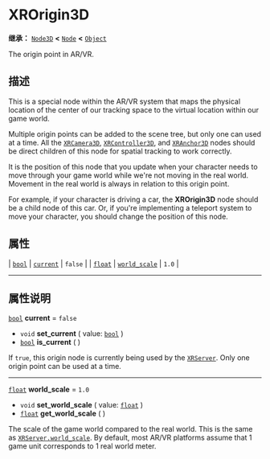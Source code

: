 <!-- ⚠ 请勿编辑本文件 ⚠ -->
<!-- 本文档使用脚本从 WeDot 引擎源码仓库生成。 -->
<!-- 生成脚本：https://github.com/WeDot-Engine/WeDot/tree/4.3/doc/tools/make_md.py； -->
<!-- 原文件：https://github.com/WeDot-Engine/WeDot/tree/4.3/doc/classes/XROrigin3D.xml。 -->

<div id="_class_xrorigin3d"></div>

# XROrigin3D

**继承：** [`Node3D`](class_node3d.md) **<** [`Node`](class_node.md) **<** [`Object`](class_object.md)

The origin point in AR/VR.

## 描述

This is a special node within the AR/VR system that maps the physical location of the center of our tracking space to the virtual location within our game world.

Multiple origin points can be added to the scene tree, but only one can used at a time. All the [`XRCamera3D`](class_xrcamera3d.md), [`XRController3D`](class_xrcontroller3d.md), and [`XRAnchor3D`](class_xranchor3d.md) nodes should be direct children of this node for spatial tracking to work correctly.

It is the position of this node that you update when your character needs to move through your game world while we're not moving in the real world. Movement in the real world is always in relation to this origin point.

For example, if your character is driving a car, the **XROrigin3D** node should be a child node of this car. Or, if you're implementing a teleport system to move your character, you should change the position of this node.

## 属性

| [`bool`](class_bool.md)   | [`current`](#class_xrorigin3d_property_current)         | ``false`` |
| [`float`](class_float.md) | [`world_scale`](#class_xrorigin3d_property_world_scale) | ``1.0``   |

<!-- rst-class:: classref-section-separator -->

---

## 属性说明

<div id="_class_xrorigin3d_property_current"></div>

[`bool`](class_bool.md) **current** = ``false`` <div id="class_xrorigin3d_property_current"></div>

- `void` **set_current** ( value: [`bool`](class_bool.md) )
- [`bool`](class_bool.md) **is_current** ( )

If `true`, this origin node is currently being used by the [`XRServer`](class_xrserver.md). Only one origin point can be used at a time.

<!-- rst-class:: classref-item-separator -->

---

<div id="_class_xrorigin3d_property_world_scale"></div>

[`float`](class_float.md) **world_scale** = ``1.0`` <div id="class_xrorigin3d_property_world_scale"></div>

- `void` **set_world_scale** ( value: [`float`](class_float.md) )
- [`float`](class_float.md) **get_world_scale** ( )

The scale of the game world compared to the real world. This is the same as [`XRServer.world_scale`](#class_xrserver_property_world_scale). By default, most AR/VR platforms assume that 1 game unit corresponds to 1 real world meter.

[^virtual]: 本方法通常需要用户覆盖才能生效。
[^const]: 本方法无副作用，不会修改该实例的任何成员变量。
[^vararg]: 本方法除了能接受在此处描述的参数外，还能够继续接受任意数量的参数。
[^constructor]: 本方法用于构造某个类型。
[^static]: 调用本方法无需实例，可直接使用类名进行调用。
[^operator]: 本方法描述的是使用本类型作为左操作数的有效运算符。
[^bitfield]: 这个值是由下列位标志构成位掩码的整数。
[^void]: 无返回值。

